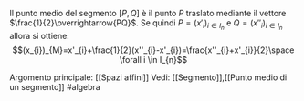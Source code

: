 Il punto medio del  segmento $[P,Q]$ è il punto $P$ traslato mediante il vettore $\frac{1}{2}\overrightarrow{PQ}$.
Se quindi $P=(x'_{i})_{i\in I_{n}}$ e $Q=(x''_{i})_{i\in I_{n}}$ allora si ottiene:$$(x_{i})_{M}=x'_{i}+\frac{1}{2}(x''_{i}-x'_{i})=\frac{x''_{i}+x'_{i}}{2}\space \forall i \in I_{n}$$

Argomento principale: [[Spazi affini]]
Vedi: [[Segmento]],[[Punto medio di un segmento]]
#algebra 